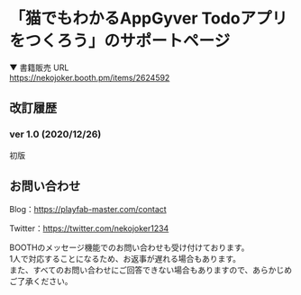 # 「猫でもわかるAppGyver Todoアプリをつくろう」のサポートページ

▼ 書籍販売 URL  
https://nekojoker.booth.pm/items/2624592

## 改訂履歴

### ver 1.0 (2020/12/26)

初版

## お問い合わせ

Blog：https://playfab-master.com/contact

Twitter：https://twitter.com/nekojoker1234

BOOTHのメッセージ機能でのお問い合わせも受け付けております。  
1人で対応することになるため、お返事が遅れる場合もあります。  
また、すべてのお問い合わせにご回答できない場合もありますので、あらかじめご了承ください。  
